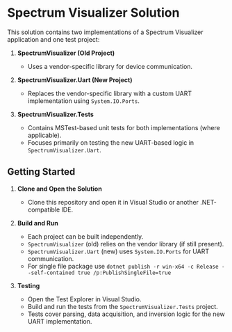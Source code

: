 # Spectrum Visualizer Solution

This solution contains two implementations of a Spectrum Visualizer application and one test project:

1. **SpectrumVisualizer (Old Project)**
   - Uses a vendor-specific library for device communication.
   
2. **SpectrumVisualizer.Uart (New Project)**
   - Replaces the vendor-specific library with a custom UART implementation using `System.IO.Ports`.

3. **SpectrumVisualizer.Tests**
   - Contains MSTest-based unit tests for both implementations (where applicable).
   - Focuses primarily on testing the new UART-based logic in `SpectrumVisualizer.Uart`.

## Getting Started

1. **Clone and Open the Solution**  
   - Clone this repository and open it in Visual Studio or another .NET-compatible IDE.

2. **Build and Run**  
   - Each project can be built independently.  
   - `SpectrumVisualizer` (old) relies on the vendor library (if still present).  
   - `SpectrumVisualizer.Uart` (new) uses `System.IO.Ports` for UART communication.
   - For single file package use `dotnet publish -r win-x64 -c Release --self-contained true /p:PublishSingleFile=true`

3. **Testing**  
   - Open the Test Explorer in Visual Studio.
   - Build and run the tests from the `SpectrumVisualizer.Tests` project.
   - Tests cover parsing, data acquisition, and inversion logic for the new UART implementation.
